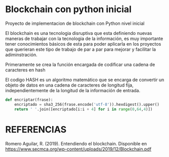 # Blockchain con python inicial

Proyecto de implementacion de blockchain con Python nivel inicial

El blockchain es una tecnologia disruptiva que esta definiendo nuevas maneras de trabajar con la tecnologia de la información, es muy importante tener conocimientos básicos de esta para poder aplicarla en los proyectos que querieran este tipo de trabajo de par a par para mejorar y facilitar la adiminstración.

Primeramente se crea la función encargada de codificar una cadena de caracteres en hash

El codigo HASH es un algoritmo matemático que se encarga de convertir un objeto de datos en una cadena de caracteres de longitud fija, independientemente de la longitud de la información de entrada.

~~~python
def encriptar(frase):
    encriptado = sha3_256(frase.encode('utf-8')).hexdigest().upper()
    return ' '.join([encriptado[i:i + 4] for i in range(0,64,4)])
~~~


# REFERENCIAS

Romero Aguilar, R. (2019). Entendiendo el blockchain. Disponible en
https://www.secmca.org/wp-content/uploads/2019/12/Blockchain.pdf
